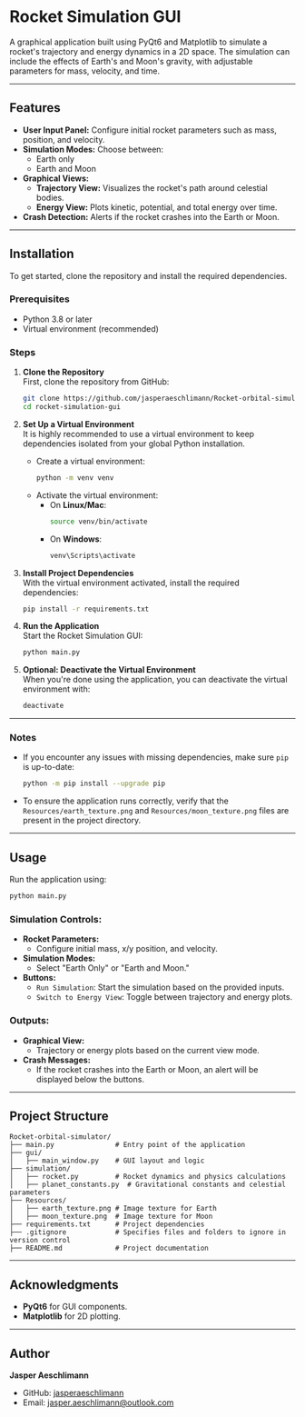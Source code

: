 # Rocket Simulation GUI

A graphical application built using PyQt6 and Matplotlib to simulate a rocket's trajectory and energy dynamics in a 2D space. The simulation can include the effects of Earth's and Moon's gravity, with adjustable parameters for mass, velocity, and time.

---

## Features
- **User Input Panel:** Configure initial rocket parameters such as mass, position, and velocity.
- **Simulation Modes:** Choose between:
  - Earth only
  - Earth and Moon
- **Graphical Views:**
  - **Trajectory View:** Visualizes the rocket's path around celestial bodies.
  - **Energy View:** Plots kinetic, potential, and total energy over time.
- **Crash Detection:** Alerts if the rocket crashes into the Earth or Moon.

---

## Installation

To get started, clone the repository and install the required dependencies.

### Prerequisites
- Python 3.8 or later
- Virtual environment (recommended)

### Steps
1. **Clone the Repository**  
   First, clone the repository from GitHub:
   ```bash
   git clone https://github.com/jasperaeschlimann/Rocket-orbital-simulator.git
   cd rocket-simulation-gui
   ```

2. **Set Up a Virtual Environment**  
   It is highly recommended to use a virtual environment to keep dependencies isolated from your global Python installation.

   - Create a virtual environment:
     ```bash
     python -m venv venv
     ```
   - Activate the virtual environment:
     - On **Linux/Mac**:
       ```bash
       source venv/bin/activate
       ```
     - On **Windows**:
       ```bash
       venv\Scripts\activate
       ```

3. **Install Project Dependencies**  
   With the virtual environment activated, install the required dependencies:
   ```bash
   pip install -r requirements.txt
   ```

4. **Run the Application**  
   Start the Rocket Simulation GUI:
   ```bash
   python main.py
   ```

5. **Optional: Deactivate the Virtual Environment**  
   When you're done using the application, you can deactivate the virtual environment with:
   ```bash
   deactivate
   ```

---

### Notes
- If you encounter any issues with missing dependencies, make sure `pip` is up-to-date:
  ```bash
  python -m pip install --upgrade pip
  ```
- To ensure the application runs correctly, verify that the `Resources/earth_texture.png` and `Resources/moon_texture.png` files are present in the project directory.

---

## Usage

Run the application using:
```bash
python main.py
```

### Simulation Controls:
- **Rocket Parameters:**
  - Configure initial mass, x/y position, and velocity.
- **Simulation Modes:**
  - Select "Earth Only" or "Earth and Moon."
- **Buttons:**
  - `Run Simulation`: Start the simulation based on the provided inputs.
  - `Switch to Energy View`: Toggle between trajectory and energy plots.

### Outputs:
- **Graphical View:**
  - Trajectory or energy plots based on the current view mode.
- **Crash Messages:**
  - If the rocket crashes into the Earth or Moon, an alert will be displayed below the buttons.

---

## Project Structure

```
Rocket-orbital-simulator/
├── main.py               # Entry point of the application
├── gui/
│   ├── main_window.py    # GUI layout and logic
├── simulation/
│   ├── rocket.py         # Rocket dynamics and physics calculations
│   ├── planet_constants.py  # Gravitational constants and celestial parameters
├── Resources/
│   ├── earth_texture.png # Image texture for Earth
│   ├── moon_texture.png  # Image texture for Moon
├── requirements.txt      # Project dependencies
├── .gitignore            # Specifies files and folders to ignore in version control
├── README.md             # Project documentation
```

---

## Acknowledgments

- **PyQt6** for GUI components.
- **Matplotlib** for 2D plotting.

---

## Author

**Jasper Aeschlimann**  
- GitHub: [jasperaeschlimann](https://github.com/jasperaeschlimann)
- Email: jasper.aeschlimann@outlook.com

